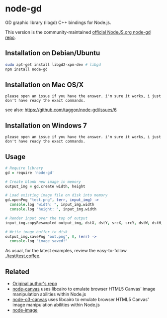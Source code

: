 # node-gd

GD graphic library (libgd) C++ bindings for Node.js.

This version is the community-maintained [official NodeJS.org node-gd repo](https://npmjs.org/package/node-gd).

## Installation on Debian/Ubuntu

```bash
sudo apt-get install libgd2-xpm-dev # libgd
npm install node-gd
```

## Installation on Mac OS/X

    please open an issue if you have the answer. i'm sure it works, i just don't have ready the exact commands.

see also: https://github.com/taggon/node-gd/issues/6

## Installation on Windows 7

    please open an issue if you have the answer. i'm sure it works, i just don't have ready the exact commands.

## Usage

```coffeescript
# Require library
gd = require 'node-gd'

# Create blank new image in memory
output_img = gd.create width, height

# Load existing image file on disk into memory
gd.openPng "test.png", (err, input_img) ->
  console.log "width: ", input_img.width
  console.log "height: ", input_img.width

# Render input over the top of output
input_img.copyResampled output_img, dstX, dstY, srcX, srcY, dstW, dstH, srcW, srcH

# Write image buffer to disk
output_img.savePng "out.png", 0, (err) ->
  console.log "image saved!"
```

As usual, for the latest examples, review the easy-to-follow [./test/test.coffee](https://github.com/mikesmullin/node-gd/blob/master/test/test.coffee).

## Related

* [Original author's repo](https://github.com/taggon/node-gd)
* [node-canvas](https://github.com/LearnBoost/node-canvas) uses libcairo to emulate browser HTML5 Canvas' image manipulation abilities within Node.js
* [node-o3-canvas](https://github.com/ajaxorg/node-o3-canvas) uses libcairo to emulate browser HTML5 Canvas' image manipulation abilities within Node.js
* [node-image](https://github.com/pkrumins/node-image)
